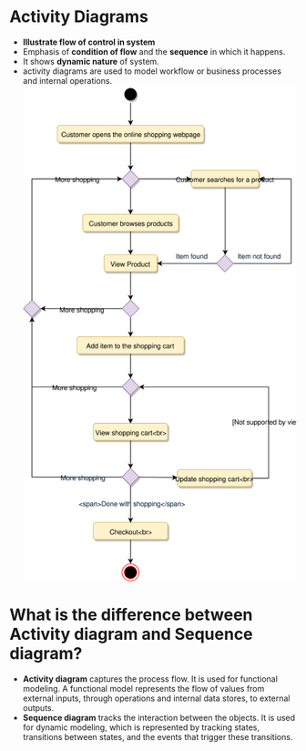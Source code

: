 # Activity Diagrams 
* **Illustrate flow of control in system** 
* Emphasis of **condition of flow** and the **sequence** in which it happens. 
* It shows **dynamic nature** of system. 
*  activity diagrams are used to model workflow or business processes and internal operations.
![activity](./img/activity.svg)

# What is the difference between Activity diagram and Sequence diagram?

* **Activity diagram** captures the process flow. It is used for functional modeling. A functional model represents the flow of values from external inputs, through operations and internal data stores, to external outputs.
* **Sequence diagram** tracks the interaction between the objects. It is used for dynamic modeling, which is represented by tracking states, transitions between states, and the events that trigger these transitions.